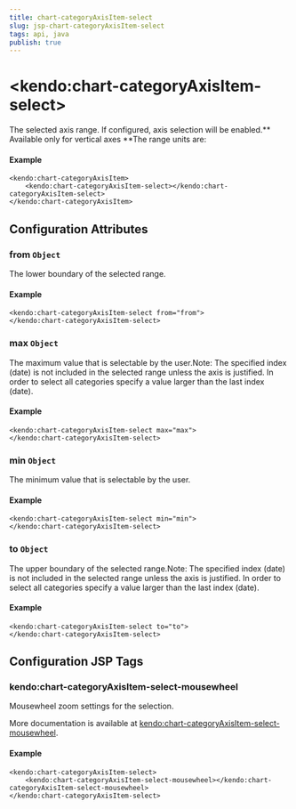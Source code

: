 ```yaml
---
title: chart-categoryAxisItem-select
slug: jsp-chart-categoryAxisItem-select
tags: api, java
publish: true
---
```


# \<kendo:chart-categoryAxisItem-select\>

The selected axis range. If configured, axis selection will be enabled.** Available only for vertical axes **The range units are:

#### Example
    <kendo:chart-categoryAxisItem>
        <kendo:chart-categoryAxisItem-select></kendo:chart-categoryAxisItem-select>
    </kendo:chart-categoryAxisItem>

## Configuration Attributes

### from `Object`

The lower boundary of the selected range.

#### Example
    <kendo:chart-categoryAxisItem-select from="from">
    </kendo:chart-categoryAxisItem-select>

### max `Object`

The maximum value that is selectable by the user.Note: The specified index (date) is not included in the selected range
unless the axis is justified. In order to select all categories specify
a value larger than the last index (date).

#### Example
    <kendo:chart-categoryAxisItem-select max="max">
    </kendo:chart-categoryAxisItem-select>

### min `Object`

The minimum value that is selectable by the user.

#### Example
    <kendo:chart-categoryAxisItem-select min="min">
    </kendo:chart-categoryAxisItem-select>

### to `Object`

The upper boundary of the selected range.Note: The specified index (date) is not included in the selected range
unless the axis is justified. In order to select all categories specify
a value larger than the last index (date).

#### Example
    <kendo:chart-categoryAxisItem-select to="to">
    </kendo:chart-categoryAxisItem-select>


##  Configuration JSP Tags

### kendo:chart-categoryAxisItem-select-mousewheel

Mousewheel zoom settings for the selection.

More documentation is available at [kendo:chart-categoryAxisItem-select-mousewheel](chart/categoryaxisitem-select-mousewheel).

#### Example

    <kendo:chart-categoryAxisItem-select>
        <kendo:chart-categoryAxisItem-select-mousewheel></kendo:chart-categoryAxisItem-select-mousewheel>
    </kendo:chart-categoryAxisItem-select>

